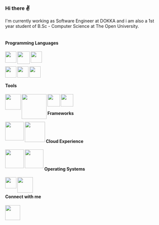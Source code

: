 
### Hi there ✌️

I'm currently working as Software Engineer at DOKKA and i am also a 1st year student of B.Sc - Computer Science at The Open University.
<br></br>


#### Programming Languages
<p>
<img align="left" width="36px" src="https://cdn3.iconfinder.com/data/icons/logos-and-brands-adobe/512/267_Python-512.png"/>
<img align="left" width="40px" src="https://cdn.worldvectorlogo.com/logos/mysql.svg"/>
<img align="left" width="36px" src="https://user-images.githubusercontent.com/57855070/98301894-33521300-1fc4-11eb-860e-f06c2a2e9dce.png"/>
</p>
<br/>
<br/>
<p>
<img align="left" width="36px" src="https://cdn.iconscout.com/icon/free/png-512/c-programming-569564.png"/>
<img align="left" width="36px" src="https://cdn.worldvectorlogo.com/logos/c--4.svg"/>
<img align="left" width="36px" src="https://hackr.io/tutorials/assembly-language/logo-assembly-language.svg?ver=1603208610"/>
</p>

<br></br>

#### Tools

<img align="left" width="50px" src="https://www.centerity.com/wp-content/uploads/2019/11/docker_facebook_share.png"/>
<img align="left" width="80px" src="https://miro.medium.com/max/4000/1*lzzowv9Cml3k8h7cfzbwiA.png"/>
<img align="left" width="40px" src="https://user-images.githubusercontent.com/57855070/98332575-94e7a100-2007-11eb-9c2b-81ad2d1d04f1.png"/>
<img align="left" width="40px" src="https://user-images.githubusercontent.com/57855070/98332622-ad57bb80-2007-11eb-8ecb-9bd68aefeef6.png"/> 
<br></br>

#### Frameworks
<img align="left" width="60px" src="https://cdn.freebiesupply.com/logos/thumbs/2x/flask-logo.png"/>
<img align="left" width="65px" src="https://cdn.iconscout.com/icon/free/png-512/django-2-282855.png"/>
<br></br>

#### Cloud Experience
<img align="left" width="60px" src="https://image.flaticon.com/icons/png/512/873/873107.png"/>
<img align="left" width="60px" src="https://cdn.appythings.nl/wp-content/uploads/2018/06/aws-logo-icon-PNG-Transparent-Background.png"/>
<br></br>

#### Operating Systems
<img align="left" width="36px" src="https://user-images.githubusercontent.com/57855070/100354935-92220f80-2ff9-11eb-8d48-a4c3cc1e3a9b.png"/>
<img align="left" width="50px" src="https://user-images.githubusercontent.com/57855070/100348648-db6d6180-2fef-11eb-8fea-e75047e57b3c.png"/>
<br></br>

#### Connect with me

[<img align="left" width="48px" src="https://user-images.githubusercontent.com/57855070/98333031-8fd72180-2008-11eb-96ce-cc86e185889c.png"/>][linkedin]

[linkedin]: https://www.linkedin.com/in/yanivakiva/
